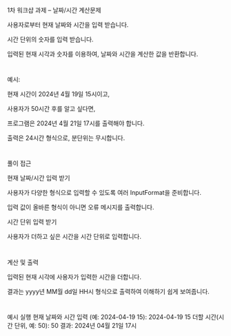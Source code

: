 1차 워크샵 과제 – 날짜/시간 계산문제

사용자로부터 현재 날짜와 시간을 입력 받습니다.

시간 단위의 숫자를 입력 받습니다.

입력된 현재 시각과 숫자를 이용하여, 날짜와 시간을 계산한 값을 반환합니다.


#
예시:

현재 시간이 2024년 4월 19일 15시이고,

사용자가 50시간 후를 알고 싶다면,

프로그램은 2024년 4월 21일 17시를 출력해야 합니다.

출력은 24시간 형식으로, 분단위는 무시합니다.


#
풀이 접근

현재 날짜/시간 입력 받기

사용자가 다양한 형식으로 입력할 수 있도록 여러 InputFormat을 준비합니다.

입력 값이 올바른 형식이 아니면 오류 메시지를 출력합니다.

시간 단위 입력 받기

사용자가 더하고 싶은 시간을 시간 단위로 입력합니다.

#
계산 및 출력

입력된 현재 시각에 사용자가 입력한 시간을 더합니다.

결과는 yyyy년 MM월 dd일 HH시 형식으로 출력하여 이해하기 쉽게 보여줍니다.

#
예시 실행
현재 날짜와 시간 입력 (예: 2024-04-19 15): 2024-04-19 15
더할 시간(시간 단위, 예: 50): 50
결과: 2024년 04월 21일 17시

